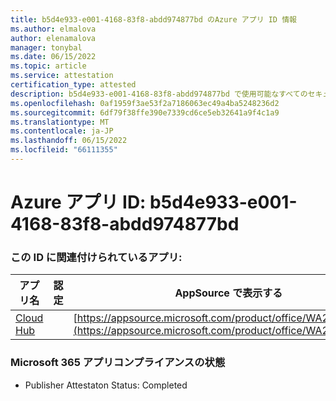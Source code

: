 ```yaml
---
title: b5d4e933-e001-4168-83f8-abdd974877bd のAzure アプリ ID 情報
ms.author: elmalova
author: elenamalova
manager: tonybal
ms.date: 06/15/2022
ms.topic: article
ms.service: attestation
certification_type: attested
description: b5d4e933-e001-4168-83f8-abdd974877bd で使用可能なすべてのセキュリティとコンプライアンス情報。
ms.openlocfilehash: 0af1959f3ae53f2a7186063ec49a4ba5248236d2
ms.sourcegitcommit: 6df79f38ffe390e7339cd6ce5eb32641a9f4c1a9
ms.translationtype: MT
ms.contentlocale: ja-JP
ms.lasthandoff: 06/15/2022
ms.locfileid: "66111355"
---
```

# <a name="azure-app-id-b5d4e933-e001-4168-83f8-abdd974877bd"></a>Azure アプリ ID: b5d4e933-e001-4168-83f8-abdd974877bd


### <a name="apps-associated-with-this-id"></a>この ID に関連付けられているアプリ:
| **アプリ名** | **認定** | **AppSource で表示する** |
|--------------|---------------|-----------------------|
| [Cloud Hub](../forward/WA200003034.md) |  | [https://appsource.microsoft.com/product/office/WA200003034](https://appsource.microsoft.com/product/office/WA200003034) |

### <a name="microsoft-365-app-compliance-status"></a>Microsoft 365 アプリコンプライアンスの状態
- Publisher Attestaton Status: Completed
